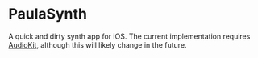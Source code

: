 # PaulaSynth

A quick and dirty synth app for iOS. The current implementation requires [AudioKit](http://audiokit.io), although this
will likely change in the future.
